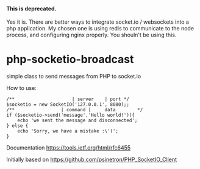 #### This is deprecated.
Yes it is. There are better ways to integrate socket.io / websockets into a php application. My chosen one is using redis to communicate to the node process, and configuring nginx properly.
You shouln't be using this.

php-socketio-broadcast
===================
simple class to send messages from PHP to socket.io

How to use:
```
/**                     | server    | port */
$socketio = new SocketIO('127.0.0.1', 8080);;
/**                 | command |     data        */
if ($socketio->send('message','Hello world!')){
    echo 'we sent the message and disconnected';
} else {
    echo 'Sorry, we have a mistake :\'(';
}
```
Documentation
https://tools.ietf.org/html/rfc6455

Initially based on https://github.com/psinetron/PHP_SocketIO_Client

